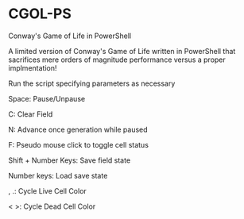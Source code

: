 # CGOL-PS
Conway's Game of Life in PowerShell

A limited version of Conway's Game of Life written in PowerShell that sacrifices mere orders of magnitude performance versus a proper implmentation!

Run the script specifying parameters as necessary

Space: Pause/Unpause

C: Clear Field

N: Advance once generation while paused

F: Pseudo mouse click to toggle cell status

Shift + Number Keys: Save field state 

Number keys: Load save state

, .: Cycle Live Cell Color

< >: Cycle Dead Cell Color

